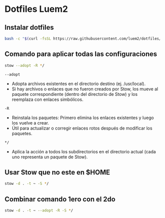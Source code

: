 # Dotfiles Luem2

## Instalar dotfiles

```sh
bash -c "$(curl -fsSL https://raw.githubusercontent.com/luem2/dotfiles/main/bin/setup.sh)"
```

## Comando para aplicar todas las configuraciones

```sh
stow --adopt -R */
```
`--adopt`
- Adopta archivos existentes en el directorio destino (ej. /usr/local).
- Si hay archivos o enlaces que no fueron creados por Stow, los mueve al paquete correspondiente (dentro del directorio de Stow) y los reemplaza con enlaces simbólicos.

`-R`
- Reinstala los paquetes: Primero elimina los enlaces existentes y luego los vuelve a crear.
- Útil para actualizar o corregir enlaces rotos después de modificar los paquetes.

`*/`
- Aplica la acción a todos los subdirectorios en el directorio actual (cada uno representa un paquete de Stow).

## Usar Stow que no este en $HOME

```sh
stow -d . -t ~ -S */
```

## Combinar comando 1ero con el 2do
```sh
stow -d . -t ~ --adopt -R -S */
```